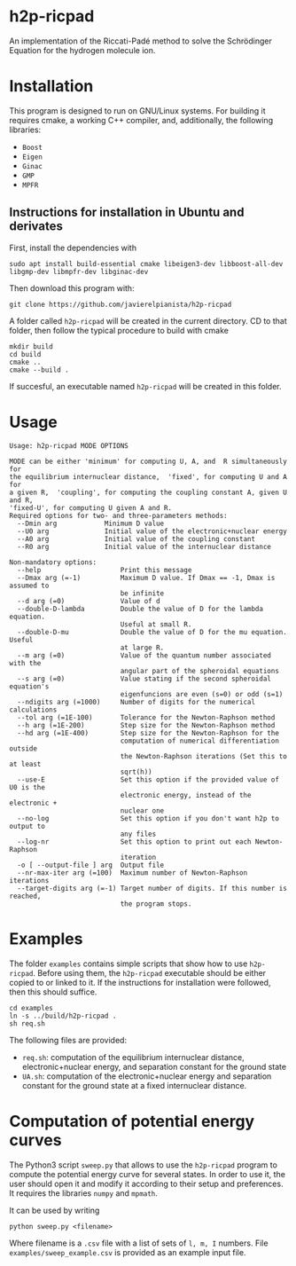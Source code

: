 # h2p-ricpad

An implementation of the Riccati-Padé method to solve the Schrödinger Equation
for the hydrogen molecule ion.

# Installation

This program is designed to run on GNU/Linux systems. 
For building it requires cmake, a working C++ compiler, and, additionally, 
the following libraries:

* `Boost`
* `Eigen`
* `Ginac`
* `GMP`
* `MPFR`

## Instructions for installation in Ubuntu and derivates

First, install the dependencies with

    sudo apt install build-essential cmake libeigen3-dev libboost-all-dev libgmp-dev libmpfr-dev libginac-dev

Then download this program with:

    git clone https://github.com/javierelpianista/h2p-ricpad
    
A folder called `h2p-ricpad` will be created in the current directory.
CD to that folder, then follow the typical procedure to build with cmake

    mkdir build
    cd build
    cmake ..
    cmake --build .

If succesful, an executable named `h2p-ricpad` will be created in this folder.

# Usage

    Usage: h2p-ricpad MODE OPTIONS
    
    MODE can be either 'minimum' for computing U, A, and  R simultaneously for 
    the equilibrium internuclear distance,  'fixed', for computing U and A for 
    a given R,  'coupling', for computing the coupling constant A, given U and R,  
    'fixed-U', for computing U given A and R.
    Required options for two- and three-parameters methods:
      --Dmin arg            Minimum D value
      --U0 arg              Initial value of the electronic+nuclear energy
      --A0 arg              Initial value of the coupling constant
      --R0 arg              Initial value of the internuclear distance
    
    Non-mandatory options:
      --help                    Print this message
      --Dmax arg (=-1)          Maximum D value. If Dmax == -1, Dmax is assumed to 
                                be infinite
      --d arg (=0)              Value of d
      --double-D-lambda         Double the value of D for the lambda equation. 
                                Useful at small R.
      --double-D-mu             Double the value of D for the mu equation. Useful 
                                at large R.
      --m arg (=0)              Value of the quantum number associated with the 
                                angular part of the spheroidal equations
      --s arg (=0)              Value stating if the second spheroidal equation's 
                                eigenfuncions are even (s=0) or odd (s=1)
      --ndigits arg (=1000)     Number of digits for the numerical calculations
      --tol arg (=1E-100)       Tolerance for the Newton-Raphson method
      --h arg (=1E-200)         Step size for the Newton-Raphson method
      --hd arg (=1E-400)        Step size for the Newton-Raphson for the 
                                computation of numerical differentiation outside 
                                the Newton-Raphson iterations (Set this to at least
                                sqrt(h))
      --use-E                   Set this option if the provided value of U0 is the 
                                electronic energy, instead of the electronic + 
                                nuclear one
      --no-log                  Set this option if you don't want h2p to output to 
                                any files
      --log-nr                  Set this option to print out each Newton-Raphson 
                                iteration
      -o [ --output-file ] arg  Output file
      --nr-max-iter arg (=100)  Maximum number of Newton-Raphson iterations
      --target-digits arg (=-1) Target number of digits. If this number is reached,
                                the program stops.
    
# Examples

The folder `examples` contains simple scripts that show how to use `h2p-ricpad`.
Before using them, the `h2p-ricpad` executable should be either copied to or linked to
it. If the instructions for installation were followed, then this should suffice.

    cd examples
    ln -s ../build/h2p-ricpad .
    sh req.sh

The following files are provided:

* `req.sh`: computation of the equilibrium internuclear distance, electronic+nuclear energy, and separation constant for the ground state
* `UA.sh`: computation of the electronic+nuclear energy and separation constant for the ground state at a fixed internuclear distance.

# Computation of potential energy curves

The Python3 script `sweep.py` that allows to use the `h2p-ricpad` program to compute the potential energy curve for several states.
In order to use it, the user should open it and modify it according to their setup and preferences.
It requires the libraries `numpy` and `mpmath`.

It can be used by writing

    python sweep.py <filename>

Where filename is a `.csv` file with a list of sets of `l, m, I` numbers.
File `examples/sweep_example.csv` is provided as an example input file.
